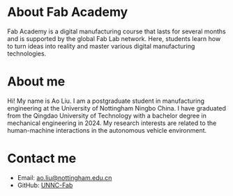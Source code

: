 # About Fab Academy

Fab Academy is a digital manufacturing course that lasts for several months and is supported by the global Fab Lab network. Here, students learn how to turn ideas into reality and master various digital manufacturing technologies.

# About me

Hi! My name is Ao Liu. I am a postgraduate student in manufacturing engineering at the University of Nottingham Ningbo China. I have graduated from the Qingdao University of Technology with a bachelor degree in mechanical engineering in 2024. My research interests are related to the human-machine interactions in the autonomous vehicle environment.

# Contact me

- Email: [ao.liu@nottingham.edu.cn](mailto:ao.liu@nottingham.edu.cn)
- GitHub: [UNNC-Fab](https://github.com/UNNC-Fab/2025-1-AL)

